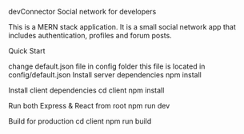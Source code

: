  devConnector
Social network for developers

This is a MERN stack application. It is a small social network app that includes authentication, profiles and forum posts.

Quick Start

change default.json file in config folder
this file is located in config/default.json
Install server dependencies
npm install

Install client dependencies
cd client npm install

Run both Express & React from root
npm run dev

Build for production
cd client npm run build
